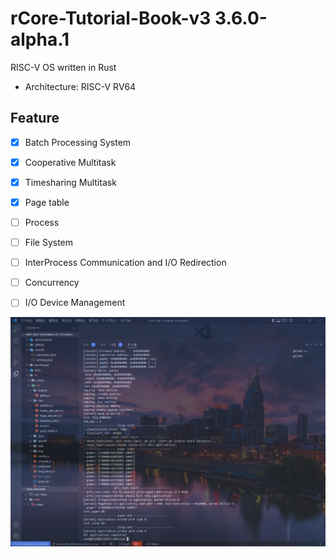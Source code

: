 # rCore-Tutorial-Book-v3 3.6.0-alpha.1

RISC-V OS written in Rust

- Architecture: RISC-V RV64

## Feature

- [x] Batch Processing System

- [x] Cooperative Multitask

- [x] Timesharing Multitask

- [x] Page table

- [ ] Process

- [ ] File System

- [ ] InterProcess Communication and I/O Redirection

- [ ] Concurrency

- [ ] I/O Device Management

![sample](./docs/images/sample.jpg)
